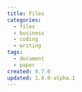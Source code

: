 ```yaml
---
title: Files
categories:
  - files
  - business
  - coding
  - writing
tags:
  - document
  - paper
created: 0.7.0
updated: 1.0.0-alpha.1
---
```

